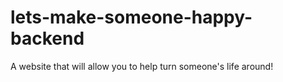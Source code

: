 # lets-make-someone-happy-backend
A website that will allow you to help turn someone's life around!
